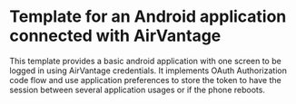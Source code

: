 Template for an Android application connected with AirVantage
===========================

This template provides a basic android application with one screen to be logged in using AirVantage credentials.
It implements OAuth Authorization code flow and use application preferences to store the token to have the session between several application usages or if the phone reboots.
